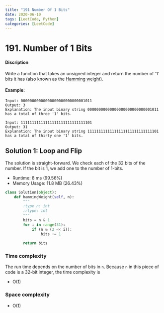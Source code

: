 ```yaml
---
title: "191 Number Of 1 Bits"
date: 2020-06-10
tags: [LeetCode, Python]
categories: [LeetCode]
---
```


# 191.  Number of 1 Bits

#### Discription

Write a function that takes an unsigned integer and return the number of '1' bits it has (also known as the [Hamming weight](https://en.wikipedia.org/wiki/Hamming_weight)).

#### Example:

```
Input: 00000000000000000000000000001011
Output: 3
Explanation: The input binary string 00000000000000000000000000001011 has a total of three '1' bits.

Input: 11111111111111111111111111111101
Output: 31
Explanation: The input binary string 11111111111111111111111111111101 has a total of thirty one '1' bits.
```

## Solution 1: Loop and Flip 

The solution is straight-forward. We check each of the
32 bits of the number. If the bit is 1, we add one to the number of 1-bits.

- Runtime: 8 ms (99.56%)
- Memory Usage: 11.8 MB (26.43%)

```python
class Solution(object):
    def hammingWeight(self, n):
        """
        :type n: int
        :rtype: int
        """
        bits = n & 1
        for i in range(31):
            if (n & (2 << i)):
                bits += 1
        
        return bits
```

### Time complexity

The run time depends on the number of bits in `n`. Because `n` in this piece of code is a 32-bit integer, the time complexity is 

- O(1)

### Space complexity

- O(1)
